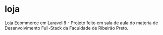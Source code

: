 # loja
 Loja Ecommerce em Laravel 8 - Projeto feito em sala de aula do materia de Desenvolvimento Full-Stack da Faculdade de Ribeirão Preto.
